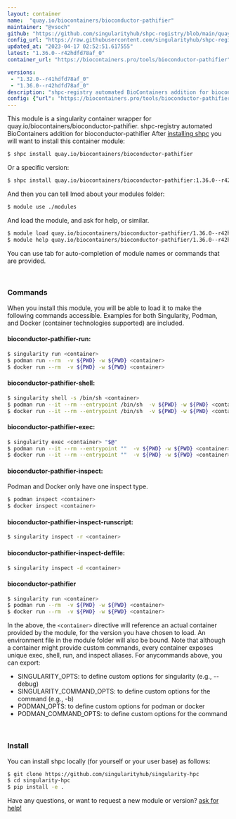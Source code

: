 ```yaml
---
layout: container
name:  "quay.io/biocontainers/bioconductor-pathifier"
maintainer: "@vsoch"
github: "https://github.com/singularityhub/shpc-registry/blob/main/quay.io/biocontainers/bioconductor-pathifier/container.yaml"
config_url: "https://raw.githubusercontent.com/singularityhub/shpc-registry/main/quay.io/biocontainers/bioconductor-pathifier/container.yaml"
updated_at: "2023-04-17 02:52:51.617555"
latest: "1.36.0--r42hdfd78af_0"
container_url: "https://biocontainers.pro/tools/bioconductor-pathifier"

versions:
 - "1.32.0--r41hdfd78af_0"
 - "1.36.0--r42hdfd78af_0"
description: "shpc-registry automated BioContainers addition for bioconductor-pathifier"
config: {"url": "https://biocontainers.pro/tools/bioconductor-pathifier", "maintainer": "@vsoch", "description": "shpc-registry automated BioContainers addition for bioconductor-pathifier", "latest": {"1.36.0--r42hdfd78af_0": "sha256:6b8dafdbd80c48abf8751efdd0b389dd5118dc89b4d6be03436bc5db9c668874"}, "tags": {"1.32.0--r41hdfd78af_0": "sha256:2de8ba184502b024d6144cd1f4469d74acdd21a84cb98ac9a57d6613513505e7", "1.36.0--r42hdfd78af_0": "sha256:6b8dafdbd80c48abf8751efdd0b389dd5118dc89b4d6be03436bc5db9c668874"}, "docker": "quay.io/biocontainers/bioconductor-pathifier"}
---
```


This module is a singularity container wrapper for quay.io/biocontainers/bioconductor-pathifier.
shpc-registry automated BioContainers addition for bioconductor-pathifier
After [installing shpc](#install) you will want to install this container module:


```bash
$ shpc install quay.io/biocontainers/bioconductor-pathifier
```

Or a specific version:

```bash
$ shpc install quay.io/biocontainers/bioconductor-pathifier:1.36.0--r42hdfd78af_0
```

And then you can tell lmod about your modules folder:

```bash
$ module use ./modules
```

And load the module, and ask for help, or similar.

```bash
$ module load quay.io/biocontainers/bioconductor-pathifier/1.36.0--r42hdfd78af_0
$ module help quay.io/biocontainers/bioconductor-pathifier/1.36.0--r42hdfd78af_0
```

You can use tab for auto-completion of module names or commands that are provided.

<br>

### Commands

When you install this module, you will be able to load it to make the following commands accessible.
Examples for both Singularity, Podman, and Docker (container technologies supported) are included.

#### bioconductor-pathifier-run:

```bash
$ singularity run <container>
$ podman run --rm  -v ${PWD} -w ${PWD} <container>
$ docker run --rm  -v ${PWD} -w ${PWD} <container>
```

#### bioconductor-pathifier-shell:

```bash
$ singularity shell -s /bin/sh <container>
$ podman run --it --rm --entrypoint /bin/sh  -v ${PWD} -w ${PWD} <container>
$ docker run --it --rm --entrypoint /bin/sh  -v ${PWD} -w ${PWD} <container>
```

#### bioconductor-pathifier-exec:

```bash
$ singularity exec <container> "$@"
$ podman run --it --rm --entrypoint ""  -v ${PWD} -w ${PWD} <container> "$@"
$ docker run --it --rm --entrypoint ""  -v ${PWD} -w ${PWD} <container> "$@"
```

#### bioconductor-pathifier-inspect:

Podman and Docker only have one inspect type.

```bash
$ podman inspect <container>
$ docker inspect <container>
```

#### bioconductor-pathifier-inspect-runscript:

```bash
$ singularity inspect -r <container>
```

#### bioconductor-pathifier-inspect-deffile:

```bash
$ singularity inspect -d <container>
```



#### bioconductor-pathifier

```bash
$ singularity run <container>
$ podman run --rm  -v ${PWD} -w ${PWD} <container>
$ docker run --rm  -v ${PWD} -w ${PWD} <container>
```


In the above, the `<container>` directive will reference an actual container provided
by the module, for the version you have chosen to load. An environment file in the
module folder will also be bound. Note that although a container
might provide custom commands, every container exposes unique exec, shell, run, and
inspect aliases. For anycommands above, you can export:

 - SINGULARITY_OPTS: to define custom options for singularity (e.g., --debug)
 - SINGULARITY_COMMAND_OPTS: to define custom options for the command (e.g., -b)
 - PODMAN_OPTS: to define custom options for podman or docker
 - PODMAN_COMMAND_OPTS: to define custom options for the command

<br>

### Install

You can install shpc locally (for yourself or your user base) as follows:

```bash
$ git clone https://github.com/singularityhub/singularity-hpc
$ cd singularity-hpc
$ pip install -e .
```

Have any questions, or want to request a new module or version? [ask for help!](https://github.com/singularityhub/singularity-hpc/issues)